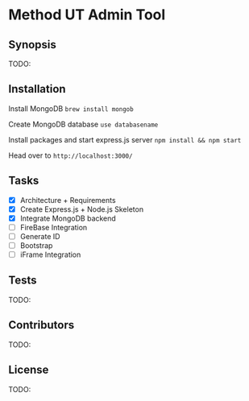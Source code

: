 # Method UT Admin Tool

## Synopsis

TODO:

## Installation

Install MongoDB `brew install mongob`

Create MongoDB database `use databasename`

Install packages and start express.js server `npm install && npm start`

Head over to `http://localhost:3000/`


## Tasks

- [x] Architecture + Requirements
- [x] Create Express.js + Node.js Skeleton
- [x] Integrate MongoDB backend
- [ ] FireBase Integration
- [ ] Generate ID
- [ ] Bootstrap
- [ ] iFrame Integration

## Tests

TODO:

## Contributors

TODO:

## License

TODO:
